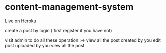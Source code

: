 # content-management-system
Live on Heroku

create a post by login ( first register if you have not)

visit admin to do all these operation :->
view all the post created by you 
edit post uploaded by you 
view all the post 



